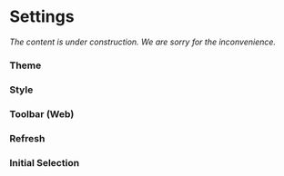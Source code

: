 # Settings

_The content is under construction. We are sorry for the inconvenience._

### Theme

### Style

### Toolbar (Web)

### Refresh

### Initial Selection
